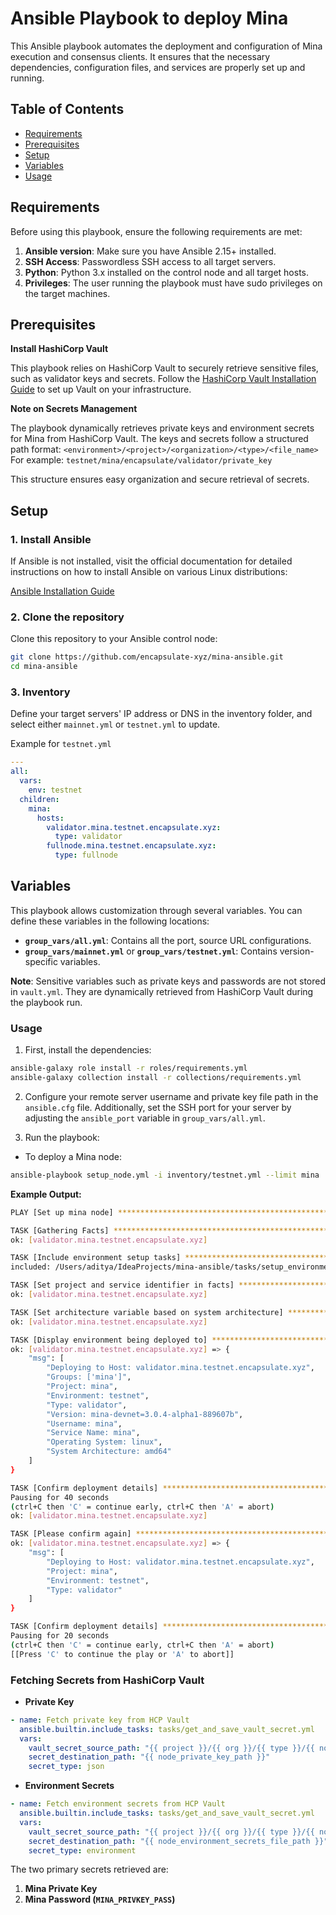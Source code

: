 # Ansible Playbook to deploy Mina

This Ansible playbook automates the deployment and configuration of Mina execution and consensus clients. It ensures that the necessary dependencies, configuration files, and services are properly set up and running.

## Table of Contents

- [Requirements](#requirements)
- [Prerequisites](#prerequisites)
- [Setup](#setup)
- [Variables](#variables)
- [Usage](#usage)

## Requirements

Before using this playbook, ensure the following requirements are met:

1. **Ansible version**: Make sure you have Ansible 2.15+ installed.
2. **SSH Access**: Passwordless SSH access to all target servers.
3. **Python**: Python 3.x installed on the control node and all target hosts.
4. **Privileges**: The user running the playbook must have sudo privileges on the target machines.

## Prerequisites

**Install HashiCorp Vault**

This playbook relies on HashiCorp Vault to securely retrieve sensitive files, such as validator keys and secrets. Follow the [HashiCorp Vault Installation Guide](https://developer.hashicorp.com/vault/tutorials/getting-started/getting-started-install) to set up Vault on your infrastructure.

**Note on Secrets Management**

The playbook dynamically retrieves private keys and environment secrets for Mina from HashiCorp Vault. The keys and secrets follow a structured path format:
`<environment>/<project>/<organization>/<type>/<file_name>`
For example:
`testnet/mina/encapsulate/validator/private_key`

This structure ensures easy organization and secure retrieval of secrets.

## Setup

### 1. Install Ansible

If Ansible is not installed, visit the official documentation for detailed instructions on how to install Ansible on various Linux distributions:

[Ansible Installation Guide](https://docs.ansible.com/ansible/latest/installation_guide/installation_distros.html)

### 2. Clone the repository

Clone this repository to your Ansible control node:

```bash
git clone https://github.com/encapsulate-xyz/mina-ansible.git
cd mina-ansible
```

### 3. Inventory

Define your target servers' IP address or DNS in the inventory folder, and select either `mainnet.yml` or `testnet.yml` to update.

Example for `testnet.yml`

```yaml
---
all:
  vars:
    env: testnet
  children:
    mina:
      hosts:
        validator.mina.testnet.encapsulate.xyz:
          type: validator
        fullnode.mina.testnet.encapsulate.xyz:
          type: fullnode
```

## Variables

This playbook allows customization through several variables. You can define these variables in the following locations:

- **`group_vars/all.yml`**: Contains all the port, source URL configurations.
- **`group_vars/mainnet.yml`** or **`group_vars/testnet.yml`**: Contains version-specific variables.

**Note**: Sensitive variables such as private keys and passwords are not stored in `vault.yml`. They are dynamically retrieved from HashiCorp Vault during the playbook run.

### Usage

1. First, install the dependencies:

```bash
ansible-galaxy role install -r roles/requirements.yml
ansible-galaxy collection install -r collections/requirements.yml
```

2. Configure your remote server username and private key file path in the `ansible.cfg` file. Additionally, set the SSH port for your server by adjusting the `ansible_port` variable in `group_vars/all.yml`.

3. Run the playbook:

- To deploy a Mina node:

```bash
ansible-playbook setup_node.yml -i inventory/testnet.yml --limit mina
```

**Example Output:**

```bash
PLAY [Set up mina node] *********************************************************************************************

TASK [Gathering Facts] **********************************************************************************************
ok: [validator.mina.testnet.encapsulate.xyz]

TASK [Include environment setup tasks] ******************************************************************************
included: /Users/aditya/IdeaProjects/mina-ansible/tasks/setup_environment.yml for validator.mina.testnet.encapsulate.xyz

TASK [Set project and service identifier in facts] ******************************************************************
ok: [validator.mina.testnet.encapsulate.xyz]

TASK [Set architecture variable based on system architecture] *******************************************************
ok: [validator.mina.testnet.encapsulate.xyz]

TASK [Display environment being deployed to] ************************************************************************
ok: [validator.mina.testnet.encapsulate.xyz] => {
    "msg": [
        "Deploying to Host: validator.mina.testnet.encapsulate.xyz",
        "Groups: ['mina']",
        "Project: mina",
        "Environment: testnet",
        "Type: validator",
        "Version: mina-devnet=3.0.4-alpha1-889607b",
        "Username: mina",
        "Service Name: mina",
        "Operating System: linux",
        "System Architecture: amd64"
    ]
}

TASK [Confirm deployment details] ***********************************************************************************
Pausing for 40 seconds
(ctrl+C then 'C' = continue early, ctrl+C then 'A' = abort)
ok: [validator.mina.testnet.encapsulate.xyz]

TASK [Please confirm again] *****************************************************************************************
ok: [validator.mina.testnet.encapsulate.xyz] => {
    "msg": [
        "Deploying to Host: validator.mina.testnet.encapsulate.xyz",
        "Project: mina",
        "Environment: testnet",
        "Type: validator"
    ]
}

TASK [Confirm deployment details] ***********************************************************************************
Pausing for 20 seconds
(ctrl+C then 'C' = continue early, ctrl+C then 'A' = abort)
[[Press 'C' to continue the play or 'A' to abort]]
```

### Fetching Secrets from HashiCorp Vault

- **Private Key**

```yaml
- name: Fetch private key from HCP Vault
  ansible.builtin.include_tasks: tasks/get_and_save_vault_secret.yml
  vars:
    vault_secret_source_path: "{{ project }}/{{ org }}/{{ type }}/{{ node_private_key_file_name }}"
    secret_destination_path: "{{ node_private_key_path }}"
    secret_type: json
```

- **Environment Secrets**

```yaml
- name: Fetch environment secrets from HCP Vault
  ansible.builtin.include_tasks: tasks/get_and_save_vault_secret.yml
  vars:
    vault_secret_source_path: "{{ project }}/{{ org }}/{{ type }}/{{ node_environment_secrets_file_name }}"
    secret_destination_path: "{{ node_environment_secrets_file_path }}"
    secret_type: environment
```

The two primary secrets retrieved are:

1. **Mina Private Key**
2. **Mina Password (`MINA_PRIVKEY_PASS`)**

